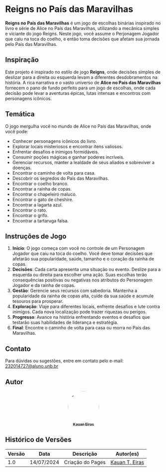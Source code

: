 # **Reigns no País das Maravilhas**

**Reigns no País das Maravilhas** é um jogo de escolhas binárias inspirado no livro e série de Alice no País das Maravilhas, utilizando a mecânica simples e viciante do jogo Reigns. Neste jogo, você assume o Perjonagem Jogador que caiu na toca do coelho, e então toma decisões que afetam sua jornada pelo País das Maravilhas. 

<center>

</center>

## Inspiração

Este projeto é inspirado no estilo de jogo **Reigns**, onde decisões simples de deslizar para a direita ou esquerda levam a diferentes desdobramentos na história. A rica narrativa e o vasto universo de **Alice no País das Maravilhas** fornecem o pano de fundo perfeito para um jogo de escolhas, onde cada decisão pode levar a aventuras épicas, lutas intensas e encontros com personagens icônicos.

<center>

</center>

## Temática

O jogo mergulha você no mundo de Alice no País das Maravilhas, onde você pode:
- Conhecer personagens icônicos do livro.
- Explorar locais misteriosos e encontrar itens valiosos.
- Enfrentar desafios e inimigos formidáveis.
- Consumir poções mágicas e ganhar poderes incríveis.
- Gerenciar recursos, manter a lealdade de seus aliados e sobreviver a doenças.
- Encontrar o caminho de volta para casa.
- Descobrir os segredos do País das Maravilhas.
- Encontrar o coelho branco.
- Encontrar a rainha de copas.
- Encontrar o chapeleiro maluco.
- Encontrar o gato de cheshire.
- Encontrar a lagarta azul.
- Encontrar o rato.
- Encontrar o grifo.
- Encontrar a tartaruga falsa.

## Instruções de Jogo

1. **Início**: O jogo começa com você no controle de um Personagem Jogador que caiu na toca do coelho. Você deve tomar decisões que afetarão sua popularidade, saúde, tamanho e o coração da rainha de copas.
2. **Decisões**: Cada carta apresenta uma situação ou evento. Deslize para a esquerda ou direita para escolher uma ação. Suas escolhas terão consequências positivas ou negativas nos atributos do Personagem Jogador e da rainha de copas.
3. **Gestão**: Gerencie seus recursos com sabedoria. Mantenha a popularidade da rainha de copas alta, cuide da sua saúde e acumule tesouros para prosperar.
4. **Exploração**: Viaje para diferentes locais, enfrente desafios e lute contra inimigos. Cada nova localização pode trazer riquezas ou perigos.
5. **Progresso**: Avance na história enfrentando eventos e desafios que testarão suas habilidades de liderança e estratégia.
6. **Final**: Encontre o caminho de volta para casa ou morra no País das Maravilhas.
   
## Contato

Para dúvidas ou sugestões, entre em contato pelo e-mail: [232014727@aluno.unb.br](mailto:232014727@aluno.unb.br)

## Autor
   
<center>
<a href="https://github.com/kauaneiras"><img style="border-radius: 50%;" src="https://avatars.githubusercontent.com/u/43351064?v=4" width="100px;" alt=""/><br /><sub><b>Kauan Eiras</b></sub></a><br />
</center>

## Histórico de Versões

<center>

| Versão | Data       | Descrição                    | Autor(es)                               | 
| ------ | ---------- | ---------------------------- | --------------------------------------- | 
| 1.0    | 14/07/2024 | Criação do Pages             | [Kauan T. Eiras](https://github.com/kauaneiras) |

</center>